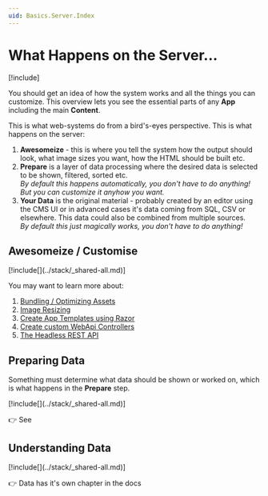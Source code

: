 ```yaml
---
uid: Basics.Server.Index
---
```


# What Happens on the Server...

[!include[](~/basics/stack/_shared-float-summary.md)]
<style>.context-box-summary .server-all { visibility: visible; } </style>


You should get an idea of how the system works and all the things you can customize. This overview lets you see the essential parts of any **App** including the main **Content**. 

This is what web-systems do from a bird's-eyes perspective. This is what happens on the server:

1. **Awesomeize** - this is where you tell the system how the output should look, what image sizes you want, how the HTML should be built etc. 
1. **Prepare** is a layer of data processing where the desired data is selected to be shown, filtered, sorted etc.  
    _By default this happens automatically, you don't have to do anything! But you can customize it anyhow you want._
1. **Your Data** is the original material - probably created by an editor using the CMS UI or in advanced cases it's data coming from SQL, CSV or elsewhere. This data could also be combined from multiple sources.  
    _By default this just magically works, you don't have to do anything!_

## Awesomeize / Customise

<div class="context-box-process" width="100%">
  [!include[](../stack/_shared-all.md)]
  <style>.context-box-process .process-all { visibility: visible; } </style>
</div>


You may want to learn more about:

1. [Bundling / Optimizing Assets](xref:Basics.Server.AssetOptimization.Index)
1. [Image Resizing](xref:Basics.ImageResizer.Index)
1. [Create App Templates using Razor](xref:NetCode.Index)
1. [Create custom WebApi Controllers](xref:WebApi.Custom.Index)
1. [The Headless REST API](xref:WebApi.Headless.Index)


## Preparing Data

Something must determine what data should be shown or worked on, which is what happens in the **Prepare** step. 

<div class="context-box-prepare" width="100%">
  [!include[](../stack/_shared-all.md)]
  <style>.context-box-prepare .prepare-all { visibility: visible; } </style>
</div>

👉 See [](xref:Basics.Prepare.Index)


## Understanding Data

<div class="context-box-data" width="100%">
  [!include[](../stack/_shared-all.md)]
  <style>.context-box-data .data-all { visibility: visible; } </style>
</div>

👉 Data has it's own chapter in the docs [](xref:Basics.Data.Index)

